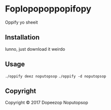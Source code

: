 # Foplopopoppopifopy

Oppify yo sheeit

## Installation

Iunno, just download it weirdo

## Usage

```./oppify deez noputopsop```
```./oppify -d noputopsop```

## Copyright

Copyright &copy; 2017 Dopeezop Noputopsop

